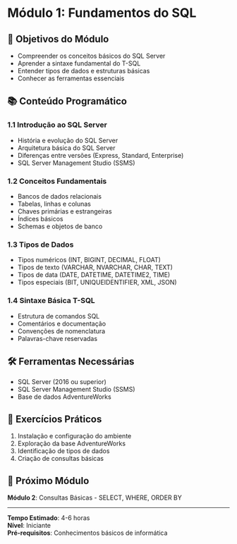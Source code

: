 # Módulo 1: Fundamentos do SQL

## 🎯 Objetivos do Módulo
- Compreender os conceitos básicos do SQL Server
- Aprender a sintaxe fundamental do T-SQL
- Entender tipos de dados e estruturas básicas
- Conhecer as ferramentas essenciais

## 📚 Conteúdo Programático

### 1.1 Introdução ao SQL Server
- História e evolução do SQL Server
- Arquitetura básica do SQL Server
- Diferenças entre versões (Express, Standard, Enterprise)
- SQL Server Management Studio (SSMS)

### 1.2 Conceitos Fundamentais
- Bancos de dados relacionais
- Tabelas, linhas e colunas
- Chaves primárias e estrangeiras
- Índices básicos
- Schemas e objetos de banco

### 1.3 Tipos de Dados
- Tipos numéricos (INT, BIGINT, DECIMAL, FLOAT)
- Tipos de texto (VARCHAR, NVARCHAR, CHAR, TEXT)
- Tipos de data (DATE, DATETIME, DATETIME2, TIME)
- Tipos especiais (BIT, UNIQUEIDENTIFIER, XML, JSON)

### 1.4 Sintaxe Básica T-SQL
- Estrutura de comandos SQL
- Comentários e documentação
- Convenções de nomenclatura
- Palavras-chave reservadas

## 🛠️ Ferramentas Necessárias
- SQL Server (2016 ou superior)
- SQL Server Management Studio (SSMS)
- Base de dados AdventureWorks

## 📝 Exercícios Práticos
1. Instalação e configuração do ambiente
2. Exploração da base AdventureWorks
3. Identificação de tipos de dados
4. Criação de consultas básicas

## 🎯 Próximo Módulo
**Módulo 2**: Consultas Básicas - SELECT, WHERE, ORDER BY

---
**Tempo Estimado**: 4-6 horas  
**Nível**: Iniciante  
**Pré-requisitos**: Conhecimentos básicos de informática